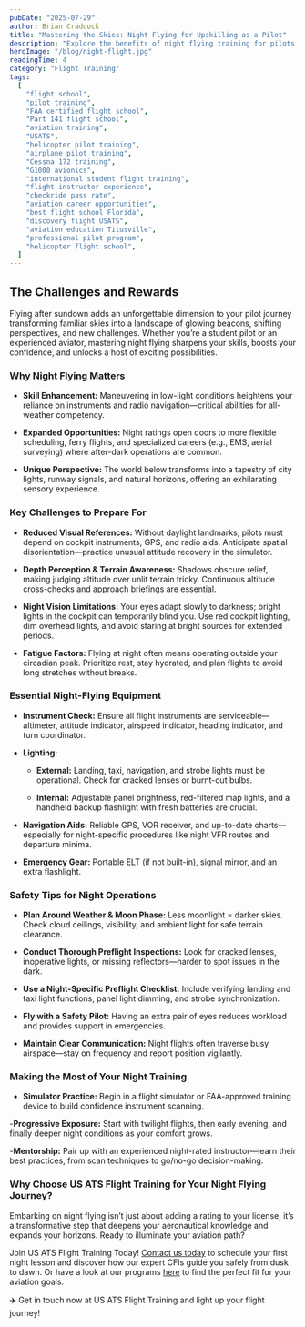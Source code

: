 ```yaml
---
pubDate: "2025-07-29"
author: Brian Craddock
title: "Mastering the Skies: Night Flying for Upskilling as a Pilot"
description: "Explore the benefits of night flying training for pilots looking to enhance their skills and confidence. Learn how USATS in Titusville, Florida, provides exceptional night flying instruction and support."
heroImage: "/blog/night-flight.jpg"
readingTime: 4
category: "Flight Training"
tags:
  [
    "flight school",
    "pilot training",
    "FAA certified flight school",
    "Part 141 flight school",
    "aviation training",
    "USATS",
    "helicopter pilot training",
    "airplane pilot training",
    "Cessna 172 training",
    "G1000 avionics",
    "international student flight training",
    "flight instructor experience",
    "checkride pass rate",
    "aviation career opportunities",
    "best flight school Florida",
    "discovery flight USATS",
    "aviation education Titusville",
    "professional pilot program",
    "helicopter flight school",
  ]
---
```


## The Challenges and Rewards

Flying after sundown adds an unforgettable dimension to your pilot journey transforming familiar skies into a landscape of glowing beacons, shifting perspectives, and new challenges. Whether you’re a student pilot or an experienced aviator, mastering night flying sharpens your skills, boosts your confidence, and unlocks a host of exciting possibilities.

### Why Night Flying Matters

- **Skill Enhancement:** Maneuvering in low-light conditions heightens your reliance on instruments and radio navigation—critical abilities for all-weather competency.

- **Expanded Opportunities:** Night ratings open doors to more flexible scheduling, ferry flights, and specialized careers (e.g., EMS, aerial surveying) where after-dark operations are common.

- **Unique Perspective:** The world below transforms into a tapestry of city lights, runway signals, and natural horizons, offering an exhilarating sensory experience.

### Key Challenges to Prepare For

- **Reduced Visual References:** Without daylight landmarks, pilots must depend on cockpit instruments, GPS, and radio aids. Anticipate spatial disorientation—practice unusual attitude recovery in the simulator.

- **Depth Perception & Terrain Awareness:** Shadows obscure relief, making judging altitude over unlit terrain tricky. Continuous altitude cross-checks and approach briefings are essential.

- **Night Vision Limitations:** Your eyes adapt slowly to darkness; bright lights in the cockpit can temporarily blind you. Use red cockpit lighting, dim overhead lights, and avoid staring at bright sources for extended periods.

- **Fatigue Factors:** Flying at night often means operating outside your circadian peak. Prioritize rest, stay hydrated, and plan flights to avoid long stretches without breaks.

### Essential Night-Flying Equipment

- **Instrument Check:** Ensure all flight instruments are serviceable—altimeter, attitude indicator, airspeed indicator, heading indicator, and turn coordinator.

- **Lighting:**

  - **External:** Landing, taxi, navigation, and strobe lights must be operational. Check for cracked lenses or burnt-out bulbs.

  - **Internal:** Adjustable panel brightness, red-filtered map lights, and a handheld backup flashlight with fresh batteries are crucial.

- **Navigation Aids:** Reliable GPS, VOR receiver, and up-to-date charts—especially for night-specific procedures like night VFR routes and departure minima.

- **Emergency Gear:** Portable ELT (if not built-in), signal mirror, and an extra flashlight.

### Safety Tips for Night Operations

- **Plan Around Weather & Moon Phase:** Less moonlight = darker skies. Check cloud ceilings, visibility, and ambient light for safe terrain clearance.

- **Conduct Thorough Preflight Inspections:** Look for cracked lenses, inoperative lights, or missing reflectors—harder to spot issues in the dark.

- **Use a Night-Specific Preflight Checklist:** Include verifying landing and taxi light functions, panel light dimming, and strobe synchronization.

- **Fly with a Safety Pilot:** Having an extra pair of eyes reduces workload and provides support in emergencies.

- **Maintain Clear Communication:** Night flights often traverse busy airspace—stay on frequency and report position vigilantly.

### Making the Most of Your Night Training

- **Simulator Practice:** Begin in a flight simulator or FAA-approved training device to build confidence instrument scanning.

-**Progressive Exposure:** Start with twilight flights, then early evening, and finally deeper night conditions as your comfort grows.

-**Mentorship:** Pair up with an experienced night-rated instructor—learn their best practices, from scan techniques to go/no-go decision-making.

### Why Choose US ATS Flight Training for Your Night Flying Journey?

Embarking on night flying isn’t just about adding a rating to your license, it’s a transformative step that deepens your aeronautical knowledge and expands your horizons. Ready to illuminate your aviation path?

Join US ATS Flight Training Today! [Contact us today](/contact-us) to schedule your first night lesson and discover how our expert CFIs guide you safely from dusk to dawn. Or have a look at our programs [here](/flight-training/) to find the perfect fit for your aviation goals.

✈️ Get in touch now at US ATS Flight Training and light up your flight journey!
